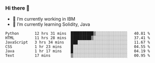 ### Hi there 👋

<!--
**mathcodeman/mathcodeman** is a ✨ _special_ ✨ repository because its `README.md` (this file) appears on your GitHub profile.

Here are some ideas to get you started:

- 🔭 I’m currently working on ...
- 🌱 I’m currently learning ...
- 👯 I’m looking to collaborate on ...
- 🤔 I’m looking for help with ...
- 💬 Ask me about ...
- 📫 How to reach me: ...
- 😄 Pronouns: ...
- ⚡ Fun fact: ...
-->

- 🔭 I’m currently working in IBM
- 🌱 I’m currently learning Solidity, Java

<!--START_SECTION:waka-->

```text
Python       12 hrs 31 mins  ██████████▒░░░░░░░░░░░░░░   40.81 %
HTML         11 hrs 28 mins  █████████▒░░░░░░░░░░░░░░░   37.41 %
JavaScript   3 hrs 34 mins   ███░░░░░░░░░░░░░░░░░░░░░░   11.67 %
CSS          1 hr 23 mins    █░░░░░░░░░░░░░░░░░░░░░░░░   04.55 %
Java         1 hr 17 mins    █░░░░░░░░░░░░░░░░░░░░░░░░   04.19 %
Text         17 mins         ▒░░░░░░░░░░░░░░░░░░░░░░░░   00.95 %
```

<!--END_SECTION:waka-->
